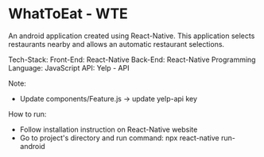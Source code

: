 # WhatToEat - WTE

An android application created using React-Native. 
This application selects restaurants nearby and allows an automatic restaurant selections.

Tech-Stack:
Front-End: React-Native
Back-End: React-Native
Programming Language: JavaScript
API: Yelp - API

Note:
- Update components/Feature.js -> update yelp-api key

How to run:
- Follow installation instruction on React-Native website
- Go to project's directory and run command: npx react-native run-android
